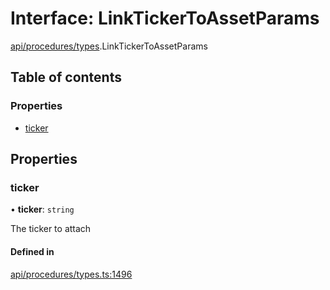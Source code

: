 # Interface: LinkTickerToAssetParams

[api/procedures/types](../wiki/api.procedures.types).LinkTickerToAssetParams

## Table of contents

### Properties

- [ticker](../wiki/api.procedures.types.LinkTickerToAssetParams#ticker)

## Properties

### ticker

• **ticker**: `string`

The ticker to attach

#### Defined in

[api/procedures/types.ts:1496](https://github.com/PolymeshAssociation/polymesh-sdk/blob/f8a937f04/src/api/procedures/types.ts#L1496)
